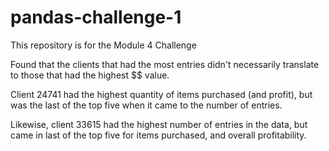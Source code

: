 # pandas-challenge-1
This repository is for the Module 4 Challenge

Found that the clients that had the most entries didn't necessarily translate 
to those that had the highest $$ value.

Client 24741 had the highest quantity of items purchased (and profit), but was the last of the
top five when it came to the number of entries.

Likewise, client 33615 had the highest number of entries in the data, but came in 
last of the top five for items purchased, and overall profitability.  